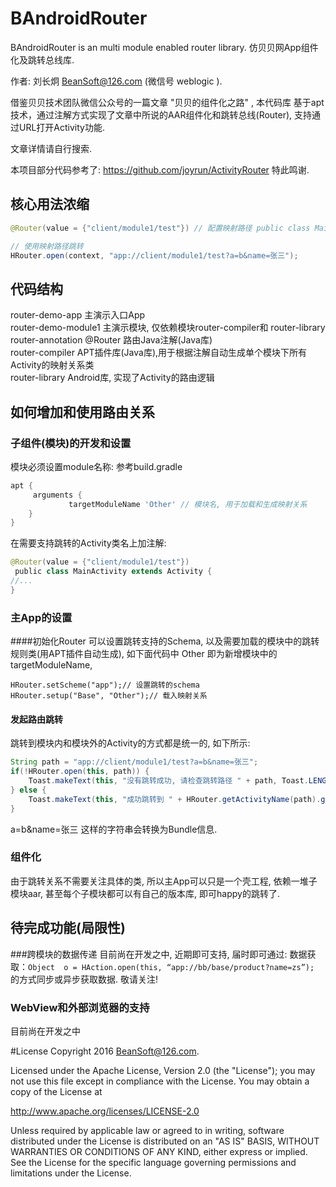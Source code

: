# BAndroidRouter
BAndroidRouter is an multi module enabled router library. 仿贝贝网App组件化及跳转总线库.

作者: 刘长炯 BeanSoft@126.com (微信号 weblogic ).

借鉴贝贝技术团队微信公众号的一篇文章 "贝贝的组件化之路" , 本代码库
基于apt技术，通过注解方式实现了文章中所说的AAR组件化和跳转总线(Router), 支持通过URL打开Activity功能.

文章详情请自行搜索.

本项目部分代码参考了: https://github.com/joyrun/ActivityRouter 特此鸣谢.

## 核心用法浓缩

```java
@Router(value = {"client/module1/test"}) // 配置映射路径 public class MainActivity extends Activity {...}

// 使用映射路径跳转
HRouter.open(context, "app://client/module1/test?a=b&name=张三");

```


## 代码结构
router-demo-app 主演示入口App<br>
router-demo-module1 主演示模块, 仅依赖模块router-compiler和 router-library<br>
router-annotation @Router 路由Java注解(Java库)<br>
router-compiler APT插件库(Java库),用于根据注解自动生成单个模块下所有Activity的映射关系类<br>
router-library Android库, 实现了Activity的路由逻辑
## 如何增加和使用路由关系
### 子组件(模块)的开发和设置
模块必须设置module名称:
参考build.gradle

```gradle
apt {
     arguments {
             targetModuleName 'Other' // 模块名, 用于加载和生成映射关系
    } 
}
```

在需要支持跳转的Activity类名上加注解:


```java
@Router(value = {"client/module1/test"}) 
 public class MainActivity extends Activity {
//...
}
```

### 主App的设置
####初始化Router
可以设置跳转支持的Schema, 以及需要加载的模块中的跳转规则类(用APT插件自动生成), 如下面代码中 Other 即为新增模块中的 targetModuleName, 
```
HRouter.setScheme("app");// 设置跳转的schema 
HRouter.setup("Base", "Other");// 载入映射关系
```
#### 发起路由跳转
跳转到模块内和模块外的Activity的方式都是统一的, 如下所示:

```java
String path = "app://client/module1/test?a=b&name=张三";
if(!HRouter.open(this, path)) {
    Toast.makeText(this, "没有跳转成功, 请检查跳转路径 " + path, Toast.LENGTH_SHORT).show();
} else {
    Toast.makeText(this, "成功跳转到 " + HRouter.getActivityName(path).getCanonicalName(), Toast.LENGTH_SHORT).show();
}
```
a=b&name=张三 这样的字符串会转换为Bundle信息.

### 组件化
由于跳转关系不需要关注具体的类, 所以主App可以只是一个壳工程, 依赖一堆子模块aar, 甚至每个子模块都可以有自己的版本库, 即可happy的跳转了.

## 待完成功能(局限性)
###跨模块的数据传递
 目前尚在开发之中, 近期即可支持, 届时即可通过:
数据获取：`Object  o = HAction.open(this, “app://bb/base/product?name=zs”);`
的方式同步或异步获取数据. 敬请关注!
### WebView和外部浏览器的支持
目前尚在开发之中


#License
Copyright 2016 BeanSoft@126.com.

Licensed under the Apache License, Version 2.0 (the "License");
you may not use this file except in compliance with the License.
You may obtain a copy of the License at

   http://www.apache.org/licenses/LICENSE-2.0

Unless required by applicable law or agreed to in writing, software
distributed under the License is distributed on an "AS IS" BASIS,
WITHOUT WARRANTIES OR CONDITIONS OF ANY KIND, either express or implied.
See the License for the specific language governing permissions and
limitations under the License.


